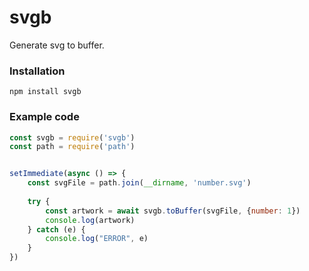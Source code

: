 # svgb

Generate svg to buffer.

### Installation
```
npm install svgb
```

### Example code
```javascript
const svgb = require('svgb')
const path = require('path')


setImmediate(async () => {
    const svgFile = path.join(__dirname, 'number.svg')
    
    try {
        const artwork = await svgb.toBuffer(svgFile, {number: 1})
        console.log(artwork)
    } catch (e) {
        console.log("ERROR", e)
    }
})
```